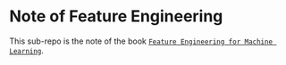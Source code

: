 
Note of Feature Engineering
===========================

This sub-repo is the note of the book [`Feature Engineering for Machine Learning`](http://shop.oreilly.com/product/0636920049081.do).
